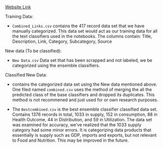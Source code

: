 [Website Link](https://statisticcanada.github.io/)

Training Data: 
* `Combined_Links.csv` contains the 417 record data set that we have manually categorized. This data set would act as our training data for all the text classifiers used in the notebooks. The columns contain: Title, Description, Link, Category, Subcategory, Source 

New data (To be classified): 
* `New Data.csv` Data set that has been scrapped and not labeled, we be categorized using the ensemble classifiers.

Classified New Data: 
* contains the categorized data set using the New data mentioned above. One filed named `combined.csv` uses the method of merging the all the predicted class of the base classifiers and dropped its duplicates. This method is not recommened and just used for or own research purposes. 

* The `Bestcombined.csv` is the best ensemble classifier classified data set. Contains 1376 records in total, 1033 in supply, 152 in consumption, 88 in Health Outcome, 44 in Distribution, and 59 in Utilization. The data set was examined for accuracy, we've realized that the 1033 supply category had some minor errors. It is categorizing data products that essentially is supply such as GDP, imports and exports, but not relevant to Food and Nutrition. This may be improved in the future. 




